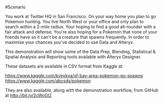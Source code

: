 #Scenario

You work at Twitter HQ in San Francisco.  On your way home you plan to go Pokemon hunting.  You live North West or your office and only plan to search within a 2-mile radius.  Your hoping to find a good all-rounder with a fair attack and defense.  You're also hoping for a Pokemon that none of your friends have so it can't be a creature that spawns frequently.  In order to maximise your chances you've decided to use Data and Alteryx.

This demonstration will show some of the Data Prep, Blending, Statistical & Spatial Analysis and Reporting tools available with Alteryx Designer.

These datasets are available in CSV format from Kaggle at:

https://www.kaggle.com/kveykva/sf-bay-area-pokemon-go-spawns
https://www.kaggle.com/abcsds/pokemon

They are also available, along with the demonstration workflow, from GitHub at http://bit.ly/2cWoGI2
